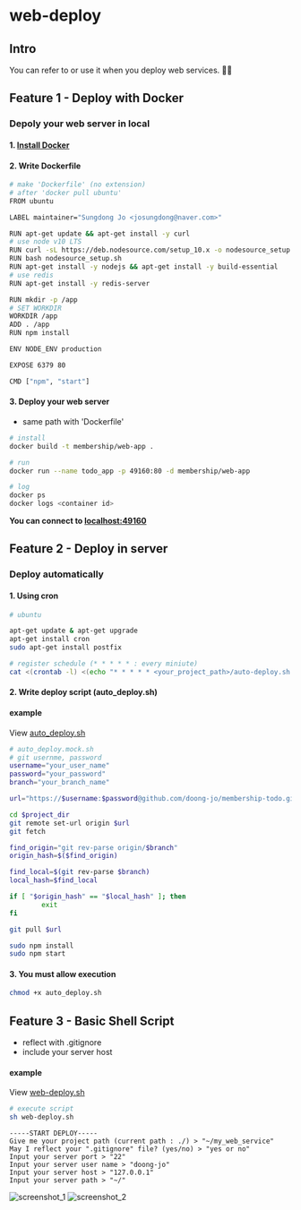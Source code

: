 # web-deploy

## Intro
You can refer to or use it when you deploy web services. 🙆‍♂️

## Feature 1 - Deploy with Docker
### Depoly your web server in local

#### 1. [Install Docker](https://docs.docker.com/install/)

#### 2. Write Dockerfile

```bash
# make 'Dockerfile' (no extension)
# after 'docker pull ubuntu'
FROM ubuntu

LABEL maintainer="Sungdong Jo <josungdong@naver.com>"

RUN apt-get update && apt-get install -y curl
# use node v10 LTS
RUN curl -sL https://deb.nodesource.com/setup_10.x -o nodesource_setup.sh
RUN bash nodesource_setup.sh
RUN apt-get install -y nodejs && apt-get install -y build-essential
# use redis
RUN apt-get install -y redis-server

RUN mkdir -p /app
# SET WORKDIR
WORKDIR /app
ADD . /app
RUN npm install

ENV NODE_ENV production

EXPOSE 6379 80

CMD ["npm", "start"]
```

#### 3. Deploy your web server
-  same path with 'Dockerfile'
```bash
# install
docker build -t membership/web-app .

# run
docker run --name todo_app -p 49160:80 -d membership/web-app

# log
docker ps
docker logs <container id>
```

**You can connect to [localhost:49160](localhost:49160)**

## Feature 2 - Deploy in server

### Deploy automatically

#### 1. Using cron
```bash
# ubuntu

apt-get update & apt-get upgrade
apt-get install cron
sudo apt-get install postfix

# register schedule (* * * * * : every miniute)
cat <(crontab -l) <(echo "* * * * * <your_project_path>/auto-deploy.sh > <log_path>/cron.log") | crontab -
```

#### 2. Write deploy script (auto_deploy.sh)

#### example
View [auto_deploy.sh](https://github.com/doong-jo/web-deploy/blob/master/use-server/auto_deploy.sh)

```bash
# auto_deploy.mock.sh
# git usernme, password
username="your_user_name"
password="your_password"
branch="your_branch_name"

url="https://$username:$password@github.com/doong-jo/membership-todo.git"

cd $project_dir
git remote set-url origin $url
git fetch

find_origin="git rev-parse origin/$branch"
origin_hash=$($find_origin)

find_local=$(git rev-parse $branch)
local_hash=$find_local

if [ "$origin_hash" == "$local_hash" ]; then
        exit
fi

git pull $url

sudo npm install
sudo npm start
```

#### 3. You must allow execution
```bash
chmod +x auto_deploy.sh
```

## Feature 3 - Basic Shell Script

- reflect with .gitignore
- include your server host

#### example
View [web-deploy.sh](https://github.com/doong-jo/web-deploy/blob/master/use-shell/web-deploy.sh)

```bash
# execute script
sh web-deploy.sh
```

```
-----START DEPLOY-----
Give me your project path (current path : ./) > "~/my_web_service"
May I reflect your ".gitignore" file? (yes/no) > "yes or no"
Input your server port > "22"
Input your server user name > "doong-jo"
Input your server host > "127.0.0.1"
Input your server path > "~/"
```

![screenshot_1](https://github.com/doong-jo/web-deploy/blob/master/use-shell/screenshot_1.png?raw=true)
![screenshot_2](https://github.com/doong-jo/web-deploy/blob/master/use-shell/screenshot_2.png?raw=true)
